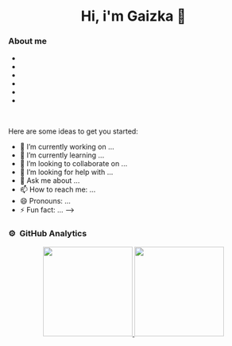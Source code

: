 <div align="center">
<h1 align="center">Hi, i'm Gaizka 👋</h1>
</div>

### About me

-  
- 
- 
- 
- 
- 
<br>

Here are some ideas to get you started:

- 🔭 I’m currently working on ...
- 🌱 I’m currently learning ...
- 👯 I’m looking to collaborate on ...
- 🤔 I’m looking for help with ...
- 💬 Ask me about ...
- 📫 How to reach me: ...
- 😄 Pronouns: ...
- ⚡ Fun fact: ...
-->
  
### ⚙️ &nbsp;GitHub Analytics
  
<p align="center">
<a href="https://github.com/GaizkaM">
  <img height="180em" src="https://github-readme-stats-eight-theta.vercel.app/api?username=GaizkaM&show_icons=true&theme=algolia&include_all_commits=true&count_private=true"/>
  <img height="180em" src="https://github-readme-stats-eight-theta.vercel.app/api/top-langs/?username=GaizkaM&layout=compact&langs_count=8&theme=algolia"/>
</a>
</p>
